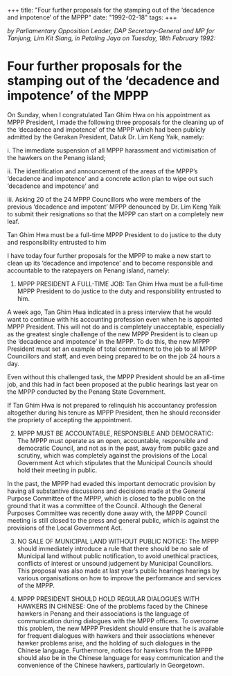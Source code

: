 +++ 
title: "Four further proposals for the stamping out of the ‘decadence and impotence’ of the MPPP"
date: "1992-02-18"
tags:
+++

_by Parliamentary Opposition Leader, DAP Secretary-General and MP for Tanjung, Lim Kit Siang, in Petaling Jaya on Tuesday, 18th February 1992:_

# Four further proposals for the stamping out of the ‘decadence and impotence’ of the MPPP

On Sunday, when I congratulated Tan Ghim Hwa on his appointment as MPPP President, I made the following three proposals for the cleaning up of the ‘decadence and impotence’ of the MPPP which had been publicly admitted by the Gerakan President, Datuk Dr. Lim Keng Yaik, namely:</u>

i. The immediate suspension of all MPPP harassment and victimisation of the hawkers on the Penang island;

ii. The identification and announcement of the areas of the MPPP’s ‘decadence and impotence’ and a concrete action plan to wipe out such ‘decadence and impotence’ and

iii. Asking 20 of the 24 MPPP Councillors who were members of the previous ‘decadence and impotent’ MPPP denounced by Dr. Lim Keng Yaik to submit their resignations so that the MPPP can start on a completely new leaf.

Tan Ghim Hwa must be a full-time MPPP President to do justice to the duty and responsibility entrusted to him 

I have today four further proposals for the MPPP to make a new start to clean up its ‘decadence and impotence’ and to become responsible and accountable to the ratepayers on Penang island, namely:

1. MPPP PRESIDENT A FULL-TIME JOB: Tan Ghim Hwa must be a full-time MPPP President to do justice to the duty and responsibility entrusted to him.

A week ago, Tan Ghim Hwa indicated in a press interview that he would want to continue with his accounting profession even when he is appointed MPPP President. This will not do and is completely unacceptable, especially as the greatest single challenge of the new MPPP President is to clean up the ‘decadence and impotence’ in the MPPP. To do this, the new MPPP President must set an example of total commitment to the job to all MPPP Councillors and staff, and even being prepared to be on the job 24 hours a day.

Even without this challenged task, the MPPP President should be an all-time job, and this had in fact been proposed at the public hearings last year on the MPPP conducted by the Penang State Government.

If Tan Ghim Hwa is not prepared to relinquish his accountancy profession altogether during his tenure as MPPP President, then he should reconsider the propriety of accepting the appointment.

2. MPPP MUST BE ACCOUNTABLE, RESPONSIBLE AND DEMOCRATIC: The MPPP must operate as an open, accountable, responsible and democratic Council, and not as in the past, away from public gaze and scrutiny, which was completely against the provisions of the Local Government Act which stipulates that the Municipal Councils should hold their meeting in public.

In the past, the MPPP had evaded this important democratic provision by having all substantive discussions and decisions made at the General Purpose Committee of the MPPP, which is closed to the public on the ground that it was a committee of the Council. Although the General Purposes Committee was recently done away with, the MPPP Council meeting is still closed to the press and general public, which is against the provisions of the Local Government Act.

3. NO SALE OF MUNICIPAL LAND WITHOUT PUBLIC NOTICE: The MPPP should immediately introduce a rule that there should be no sale of Municipal land without public notification, to avoid unethical practices, conflicts of interest or unsound judgement by Municipal Councillors. This proposal was also made at last year’s public hearings hearings by various organisations on how to improve the performance and services of the MPPP.

4. MPPP PRESIDENT SHOULD HOLD REGULAR DIALOGUES WITH HAWKERS IN CHINESE: One of the problems faced by the Chinese hawkers in Penang and their associations is the language of communication during dialogues with the MPPP officers. To overcome this problem, the new MPPP President should ensure that he is available for frequent dialogues with hawkers and their associations whenever hawker problems arise, and the holding of such dialogues in the Chinese language. Furthermore, notices for hawkers from the MPPP should also be in the Chinese language for easy communication and the convenience of the Chinese hawkers, particularly in Georgetown.
 

